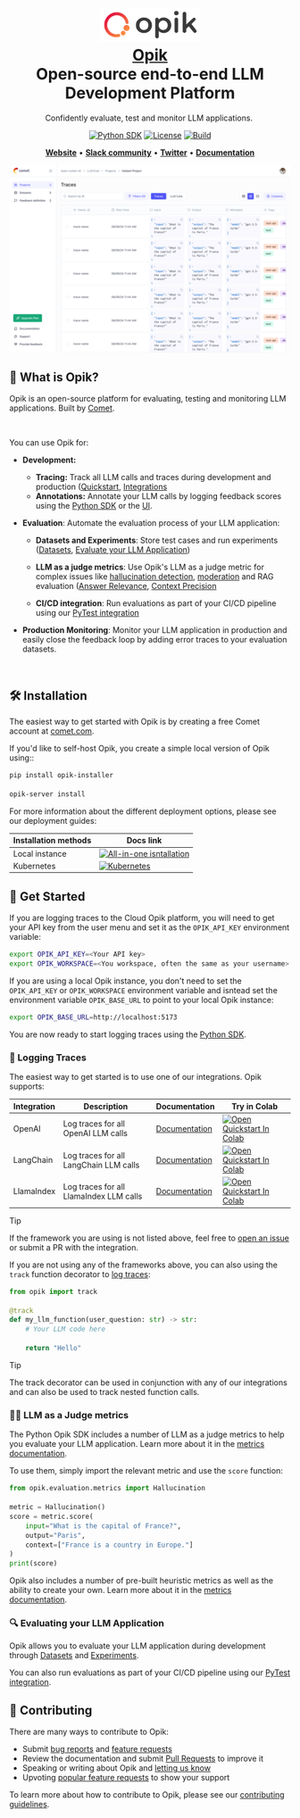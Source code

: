 <h1 align="center" style="border-bottom: none">
    <div>
        <a href="https://www.comet.com/site/products/opik?utm_source=opik&utm_medium=github&utm_content=website_button">
            <img src="/apps/opik-documentation/documentation/static/img/opik-logo.svg" width="180" />
            <br>
            Opik
        </a>
    </div>
    Open-source end-to-end LLM Development Platform<br>
</h1>

<p align="center">
Confidently evaluate, test and monitor LLM applications. 
</p>

<div align="center">

[![Python SDK](https://img.shields.io/pypi/v/opik)](https://pypi.org/project/opik/)
[![License](https://img.shields.io/github/license/comet-ml/opik)](https://github.com/comet-ml/opik/blob/main/LICENSE)
[![Build](https://github.com/comet-ml/opik/actions/workflows/build_apps.yml/badge.svg)](https://github.com/comet-ml/opik/actions/workflows/build_apps.yml)
<a target="_blank" href="https://colab.research.google.com/github/comet-ml/opik/blob/master/apps/opik-documentation/documentation/docs/cookbook/opik_quickstart.ipynb">
  <!-- <img src="https://colab.research.google.com/assets/colab-badge.svg" alt="Open Quickstart In Colab"/> -->
</a>

</div>

<p align="center">
    <a href="http://www.comet.com/site/products/opik"><b>Website</b></a> •
    <a href="https://chat.comet.com"><b>Slack community</b></a> •
    <a href="https://x.com/Cometml"><b>Twitter</b></a> •
    <a href="https://www.comet.com/docs/opik/"><b>Documentation</b></a>
</p>

![Opik thumbnail](readme-thumbnail.png)

## 🚀 What is Opik?

Opik is an open-source platform for evaluating, testing and monitoring LLM applications. Built by [Comet](https://www.comet.com?utm_source=opik&utm_medium=github&utm_content=what_is_opik_link).

<br>

You can use Opik for:
* **Development:**
  * **Tracing:** Track all LLM calls and traces during development and production ([Quickstart](https://www.comet.com/docs/opik/quickstart/?utm_source=opik&utm_medium=github&utm_content=quickstart_link), [Integrations](https://www.comet.com/docs/opik/integrations/overview/?utm_source=opik&utm_medium=github&utm_content=integrations_link)
  * **Annotations:** Annotate your LLM calls by logging feedback scores using the [Python SDK](https://www.comet.com/docs/opik/tracing/annotate_traces/#annotating-traces-and-spans-using-the-sdk?utm_source=opik&utm_medium=github&utm_content=sdk_link) or the [UI](https://www.comet.com/docs/opik/tracing/annotate_traces/#annotating-traces-through-the-ui?utm_source=opik&utm_medium=github&utm_content=ui_link). 

* **Evaluation**: Automate the evaluation process of your LLM application:

    * **Datasets and Experiments**: Store test cases and run experiments ([Datasets](https://www.comet.com/docs/opik/evaluation/manage_datasets/?utm_source=opik&utm_medium=github&utm_content=datasets_link), [Evaluate your LLM Application](https://www.comet.com/docs/opik/evaluation/evaluate_your_llm/?utm_source=opik&utm_medium=github&utm_content=eval_link))

    * **LLM as a judge metrics**: Use Opik's LLM as a judge metric for complex issues like [hallucination detection](https://www.comet.com/docs/opik/evaluation/metrics/hallucination/?utm_source=opik&utm_medium=github&utm_content=hallucination_link), [moderation](https://www.comet.com/docs/opik/evaluation/metrics/moderation/?utm_source=opik&utm_medium=github&utm_content=moderation_link) and RAG evaluation ([Answer Relevance](https://www.comet.com/docs/opik/evaluation/metrics/answer_relevance/?utm_source=opik&utm_medium=github&utm_content=alex_link), [Context Precision](https://www.comet.com/docs/opik/evaluation/metrics/context_precision/?utm_source=opik&utm_medium=github&utm_content=context_link)

    * **CI/CD integration**: Run evaluations as part of your CI/CD pipeline using our [PyTest integration](https://www.comet.com/docs/opik/testing/pytest_integration/?utm_source=opik&utm_medium=github&utm_content=pytest_link)

* **Production Monitoring**: Monitor your LLM application in production and easily close the feedback loop by adding error traces to your evaluation datasets.

<br>

## 🛠️ Installation

The easiest way to get started with Opik is by creating a free Comet account at [comet.com](https://www.comet.com/signup?from=llm?utm_source=opik&utm_medium=github&utm_content=install).



If you'd like to self-host Opik, you create a simple local version of Opik using::

```bash
pip install opik-installer

opik-server install
```

For more information about the different deployment options, please see our deployment guides:

| Installation methods | Docs link |
| ------------------- | --------- |
| Local instance | [![All-in-one isntallation](https://img.shields.io/badge/All--in--one%20Installer-%230db7ed)](https://www.comet.com/docs/opik/self-host/self_hosting_opik/#all-in-one-installation?utm_source=opik&utm_medium=github&utm_content=self_host_link)
| Kubernetes | [![Kubernetes](https://img.shields.io/badge/kubernetes-%23326ce5.svg?&logo=kubernetes&logoColor=white)](https://www.comet.com/docs/opik/self-host/self_hosting_opik/#kubernetes-installation?utm_source=opik&utm_medium=github&utm_content=kubernetes_link)


## 🏁 Get Started

If you are logging traces to the Cloud Opik platform, you will need to get your API key from the user menu and set it as the `OPIK_API_KEY` environment variable:

```bash
export OPIK_API_KEY=<Your API key>
export OPIK_WORKSPACE=<You workspace, often the same as your username>
```

If you are using a local Opik instance, you don't need to set the `OPIK_API_KEY` or `OPIK_WORKSPACE` environment variable and isntead set the environment variable `OPIK_BASE_URL` to point to your local Opik instance:

```bash
export OPIK_BASE_URL=http://localhost:5173
```

You are now ready to start logging traces using the [Python SDK](https://www.comet.com/docs/opik/python-sdk-reference/?utm_source=opik&utm_medium=github&utm_content=sdk_link2).

### 📝 Logging Traces

The easiest way to get started is to use one of our integrations. Opik supports:

| Integration | Description | Documentation | Try in Colab |
| ----------- | ----------- | ------------- | ------------ |
| OpenAI | Log traces for all OpenAI LLM calls | [Documentation](https://www.comet.com//docs/opik/tracing/integrations/openai/?utm_source=opik&utm_medium=github&utm_content=openai_link) | [![Open Quickstart In Colab](https://colab.research.google.com/assets/colab-badge.svg)](https://colab.research.google.com/github/comet-ml/opik/blob/master/apps/opik-documentation/documentation/docs/cookbook/openai.ipynb) |
| LangChain | Log traces for all LangChain LLM calls | [Documentation](https://www.comet.com/docs/opik/tracing/integrations/langchain/?utm_source=opik&utm_medium=github&utm_content=langchain_link) | [![Open Quickstart In Colab](https://colab.research.google.com/assets/colab-badge.svg)](https://colab.research.google.com/github/comet-ml/opik/blob/master/apps/opik-documentation/documentation/docs/cookbook/langchain.ipynb) |
| LlamaIndex | Log traces for all LlamaIndex LLM calls | [Documentation](https://www.comet.com/docs/opik/tracing/integrations/llama_index?utm_source=opik&utm_medium=github&utm_content=llama_index_link) | [![Open Quickstart In Colab](https://colab.research.google.com/assets/colab-badge.svg)](https://colab.research.google.com/github/comet-ml/opik/blob/master/apps/opik-documentation/documentation/docs/cookbook/llama-index.ipynb) |

> [!TIP]  
> If the framework you are using is not listed above, feel free to [open an issue](https://github.com/comet-ml/opik/issues) or submit a PR with the integration.

If you are not using any of the frameworks above, you can also using the `track` function decorator to [log traces](https://www.comet.com/docs/opik/tracing/log_traces/?utm_source=opik&utm_medium=github&utm_content=traces_link):

```python
from opik import track

@track
def my_llm_function(user_question: str) -> str:
    # Your LLM code here

    return "Hello"
```

> [!TIP]  
> The track decorator can be used in conjunction with any of our integrations and can also be used to track nested function calls.

### 🧑‍⚖️ LLM as a Judge metrics

The Python Opik SDK includes a number of LLM as a judge metrics to help you evaluate your LLM application. Learn more about it in the [metrics documentation](https://www.comet.com/docs/opik/evaluation/metrics/overview/?utm_source=opik&utm_medium=github&utm_content=metrics_2_link).

To use them, simply import the relevant metric and use the `score` function:

```python
from opik.evaluation.metrics import Hallucination

metric = Hallucination()
score = metric.score(
    input="What is the capital of France?",
    output="Paris",
    context=["France is a country in Europe."]
)
print(score)
```

Opik also includes a number of pre-built heuristic metrics as well as the ability to create your own. Learn more about it in the [metrics documentation](https://www.comet.com/docs/opik/evaluation/metrics/overview?utm_source=opik&utm_medium=github&utm_content=metrics_3_link).

### 🔍 Evaluating your LLM Application

Opik allows you to evaluate your LLM application during development through [Datasets](https://www.comet.com/docs/opik/evaluation/manage_datasets/?utm_source=opik&utm_medium=github&utm_content=datasets_2_link) and [Experiments](https://www.comet.com/docs/opik/evaluation/evaluate_your_llm/?utm_source=opik&utm_medium=github&utm_content=experiments_link).

You can also run evaluations as part of your CI/CD pipeline using our [PyTest integration](https://www.comet.com/docs/opik/testing/pytest_integration/?utm_source=opik&utm_medium=github&utm_content=pytest_2_link).

## 🤝 Contributing

There are many ways to contribute to Opik:

* Submit [bug reports](https://github.com/comet-ml/opik/issues) and [feature requests](https://github.com/comet-ml/opik/issues)
* Review the documentation and submit [Pull Requests](https://github.com/comet-ml/opik/pulls) to improve it
* Speaking or writing about Opik and [letting us know](https://chat.comet.com)
* Upvoting [popular feature requests](https://github.com/comet-ml/opik/issues?q=is%3Aissue+is%3Aopen+label%3A%22enhancement%22) to show your support

To learn more about how to contribute to Opik, please see our [contributing guidelines](CONTRIBUTING.md).
